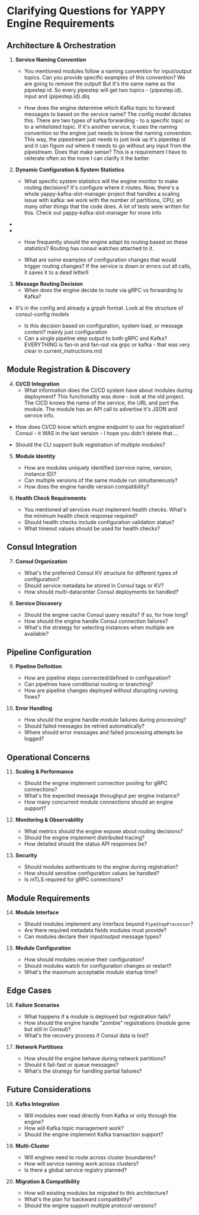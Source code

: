 # Clarifying Questions for YAPPY Engine Requirements

## Architecture & Orchestration

1. **Service Naming Convention**
   - You mentioned modules follow a naming convention for input/output topics. Can you provide specific examples of this convention?
   We are going to remove the output!  But it's the same name as the pipestep id.  So every pipestep will get two topics - {pipestep.id}.
     input and {pipestep.id}.dlq
   
   - How does the engine determine which Kafka topic to forward messages to based on the service name?
   The config model dictates this.  There are two types of kafka forwarding - to a specific topic or to a whitelisted topic.  If it's 
     another service, it uses the naming convention so the engine just needs to know the naming convention.  This way, the pipestream 
     just needs to just look up it's pipestep id and it can figure out where it needs to go without any input from the pipestream.  Does 
     that make sense? This is a requirement I have to reiterate often so the more I can clarify it the better.


2. **Dynamic Configuration & System Statistics**
   - What specific system statistics will the engine monitor to make routing decisions?
It's configure where it routes.  Now, there's a whole yappy-kafka-slot-manager project that handles a scaling issue with kafka: we work 
     with the number of partitions, CPU, an many other things that the code does.  A lot of tests were written for this.  Check out 
     yappy-kafka-slot-manager for more info
- 
- 
  - How frequently should the engine adapt its routing based on these statistics?
  Routing has consul watches attached to it.  
  

  - What are some examples of configuration changes that would trigger routing changes?
If the service is down or errors out all calls, it saves it to a dead letterll

3. **Message Routing Decision**
   - When does the engine decide to route via gRPC vs forwarding to Kafka?
- It's in the config and already a grpah format.  Look at the structure of consul-config models

  - Is this decision based on configuration, system load, or message content?
mainly just configuration
  - Can a single pipeline step output to both gRPC and Kafka?
EVERYTHING is fan-in and fan-out via grpc or kafka - that was very clear in current_instructions.md

## Module Registration & Discovery

4. **CI/CD Integration**
   - What information does the CI/CD system have about modules during deployment?
This functionaltiy was done - look at the old project.  The CICD knows the name of the service, the URL and port the module.  The module 
     has an API call to advertise it's JSON and service info.

  - How does CI/CD know which engine endpoint to use for registration?
Consul - it WAS in the last version -  I hope you didn't delete that....

  - Should the CLI support bulk registration of multiple modules?

5. **Module Identity**
   - How are modules uniquely identified (service name, version, instance ID)?
   - Can multiple versions of the same module run simultaneously?
   - How does the engine handle version compatibility?

6. **Health Check Requirements**
   - You mentioned all services must implement health checks. What's the minimum health check response required?
   - Should health checks include configuration validation status?
   - What timeout values should be used for health checks?

## Consul Integration

7. **Consul Organization**
   - What's the preferred Consul KV structure for different types of configuration?
   - Should service metadata be stored in Consul tags or KV?
   - How should multi-datacenter Consul deployments be handled?

8. **Service Discovery**
   - Should the engine cache Consul query results? If so, for how long?
   - How should the engine handle Consul connection failures?
   - What's the strategy for selecting instances when multiple are available?

## Pipeline Configuration

9. **Pipeline Definition**
   - How are pipeline steps connected/defined in configuration?
   - Can pipelines have conditional routing or branching?
   - How are pipeline changes deployed without disrupting running flows?

10. **Error Handling**
    - How should the engine handle module failures during processing?
    - Should failed messages be retried automatically?
    - Where should error messages and failed processing attempts be logged?

## Operational Concerns

11. **Scaling & Performance**
    - Should the engine implement connection pooling for gRPC connections?
    - What's the expected message throughput per engine instance?
    - How many concurrent module connections should an engine support?

12. **Monitoring & Observability**
    - What metrics should the engine expose about routing decisions?
    - Should the engine implement distributed tracing?
    - How detailed should the status API responses be?

13. **Security**
    - Should modules authenticate to the engine during registration?
    - How should sensitive configuration values be handled?
    - Is mTLS required for gRPC connections?

## Module Requirements

14. **Module Interface**
    - Should modules implement any interface beyond `PipeStepProcessor`?
    - Are there required metadata fields modules must provide?
    - Can modules declare their input/output message types?

15. **Module Configuration**
    - How should modules receive their configuration?
    - Should modules watch for configuration changes or restart?
    - What's the maximum acceptable module startup time?

## Edge Cases

16. **Failure Scenarios**
    - What happens if a module is deployed but registration fails?
    - How should the engine handle "zombie" registrations (module gone but still in Consul)?
    - What's the recovery process if Consul data is lost?

17. **Network Partitions**
    - How should the engine behave during network partitions?
    - Should it fail-fast or queue messages?
    - What's the strategy for handling partial failures?

## Future Considerations

18. **Kafka Integration**
    - Will modules ever read directly from Kafka or only through the engine?
    - How will Kafka topic management work?
    - Should the engine implement Kafka transaction support?

19. **Multi-Cluster**
    - Will engines need to route across cluster boundaries?
    - How will service naming work across clusters?
    - Is there a global service registry planned?

20. **Migration & Compatibility**
    - How will existing modules be migrated to this architecture?
    - What's the plan for backward compatibility?
    - Should the engine support multiple protocol versions?